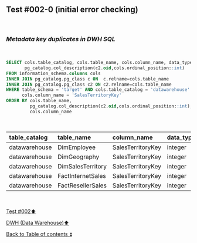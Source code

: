 ## Test #002-0 (initial error checking)  

<p><br></p>

### **_Metadata key duplicates in DWH SQL_**  

<p><br></p>

````SQL
SELECT cols.table_catalog, cols.table_name, cols.column_name, data_type,
       pg_catalog.col_description(c2.oid,cols.ordinal_position::int)
FROM information_schema.columns cols
INNER JOIN pg_catalog.pg_class c ON  c.relname=cols.table_name
INNER JOIN pg_catalog.pg_class c2 ON c2.relname=cols.table_name
WHERE table_schema = 'target' AND cols.table_catalog = 'datawarehouse' AND cols.table_name<> 'Metadata' AND
      cols.column_name = 'SalesTerritoryKey'
ORDER BY cols.table_name,
   		 pg_catalog.col_description(c2.oid,cols.ordinal_position::int),
		 cols.column_name
````

<p><br></p>

| table_catalog | table_name        | column_name       | data_type | col_description| 
| :------------ | :---------------- | :---------------- | :-------- | :------------- |
| datawarehouse | DimEmployee       | SalesTerritoryKey | integer   | m033           | 
| datawarehouse | DimGeography      | SalesTerritoryKey | integer   | m142           | 
| datawarehouse | DimSalesTerritory | SalesTerritoryKey | integer   | **m063**       | 
| datawarehouse | FactInternetSales | SalesTerritoryKey | integer   | **m063**       | 
| datawarehouse | FactResellerSales | SalesTerritoryKey | integer   | **m063**       | 

<p><br></p>

[Test #002:arrow_up:](t002.md)  

[DWH (Data Warehouse):arrow_up:](../dwh.md)  

[Back to Table of contents :arrow_double_up:](../../README.md)   